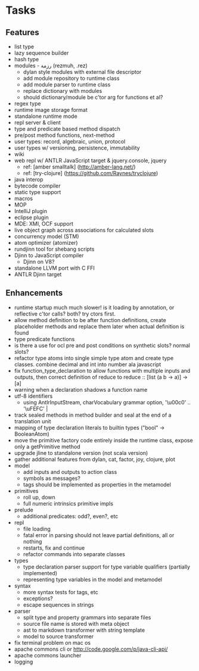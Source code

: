 # Tasks

## Features

- list type
- lazy sequence builder
- hash type
- modules - رزمة (rezmuh, .rez)
  - dylan style modules with external file descriptor
  - add module repository to runtime class
  - add module parser to runtime class
  - replace dictionary with modules
  - should dictionary/module be c'tor arg for functions et al?
- regex type
- runtime image storage format
- standalone runtime mode
- repl server & client
- type and predicate based method dispatch
- pre/post method functions, next-method
- user types: record, algebraic, union, protocol
- user types w/ versioning, persistence, immutability
- wiki
- web repl w/ ANTLR JavaScript target & jquery.console, jquery
  - ref: [amber smalltalk] (http://amber-lang.net/)
  - ref: [try-clojure] (https://github.com/Raynes/tryclojure)
- java interop
- bytecode compiler
- static type support
- macros
- MOP
- IntelliJ plugin
- eclipse plugin
- MDE: XMI, OCF support
- live object graph across associations for calculated slots
- concurrency model (STM)
- atom optimizer (atomizer)
- rundjinn tool for shebang scripts
- Djinn to JavaScript compiler
  - Djinn on V8?
- standalone LLVM port with C FFI
- ANTLR Djinn target

## Enhancements

- runtime startup much much slower! is it loading by annotation, or reflective c'tor calls? both? try ctors first.
- allow method definition to be after function definitions, create placeholder methods and replace them later when actual definition is found
- type predicate functions
- is there a use for ocl pre and post conditions on synthetic slots? normal slots?
- refactor type atoms into single simple type atom and create type classes.  combine decimal and int into number ala javascript
- fix function_type_declaration to allow functions with multiple inputs and outputs, then correct definition of reduce to reduce :: [list<a> (a b -> a)] -> [a]
- warning when a declaration shadows a function name
- utf-8 identifiers
  - using AntlrInputStream, charVocabulary grammar option, '\u00c0' .. '\uFEFC' | <ascii range>
- track sealed methods in method builder and seal at the end of a translation unit
- mapping of type declaration literals to builtin types ("bool" -> BooleanAtom)
- move the primitive factory code entirely inside the runtime class, expose only a getPrimitive method
- upgrade jline to standalone version (not scala version)
- gather additional features from dylan, cat, factor, joy, clojure, plot
- model
  - add inputs and outputs to action class
  - symbols as messages?
  - tags should be implemented as properties in the metamodel
- primitives
  - roll up, down
  - full numeric intrinsics primitive impls
- prelude
  - additional predicates: odd?, even?, etc
- repl
  - file loading
  - fatal error in parsing should not leave partial definitions, all or nothing
  - restarts, fix and continue
  - refactor commands into separate classes
- types
  - type declaration parser support for type variable qualifiers (partially implemented)
  - representing type variables in the model and metamodel
- syntax
  - more syntax tests for tags, etc
  - exceptions?
  - escape sequences in strings
- parser
  - split type and property grammars into separate files
  - source file name is stored with meta object
  - ast to markdown transformer with string template
  - model to source transformer
- fix terminal problem on mac os
- apache commons cli or http://code.google.com/p/java-cli-api/
- apache commons launcher
- logging
